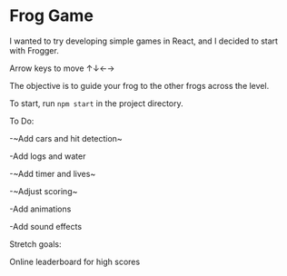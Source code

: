 # Frog Game
I wanted to try developing simple games in React, and I decided to start with Frogger.

Arrow keys to move ↑↓←→

The objective is to guide your frog to the other frogs across the level.

To start, run `npm start` in the project directory. 

To Do:

-~Add cars and hit detection~

-Add logs and water

-~Add timer and lives~

-~Adjust scoring~

-Add animations

-Add sound effects

Stretch goals:

Online leaderboard for high scores

